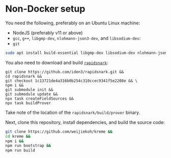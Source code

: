 # Non-Docker setup

You need the following, preferably on an Ubuntu Linux machine:

- NodeJS (preferably v11 or above)
- `gcc`, `g++`, `libgmp-dev`, `nlohmann-json3-dev`, and `libsodium-dev`:
- `git`

```bash
sudo apt install build-essential libgmp-dev libsodium-dev nlohmann-json3-dev nasm
```

You also need to download and build
[`rapidsnark`](https://github.com/iden3/rapidsnark):

```
git clone https://github.com/iden3/rapidsnark.git &&
cd rapidsnark &&
git checkout 1c13721de4a316b0b254c310ccec9341f5e2208e && \
npm i &&
git submodule init &&
git submodule update &&
npx task createFieldSources &&
npx task buildProver
```

Take note of the location of the `rapidsnark/build/prover` binary.

Next, clone this repository, install dependencies, and build the source code:

```bash
git clone https://github.com/weijiekoh/kreme &&
cd kreme &&
npm i &&
npm run bootstrap &&
npm run build
```
